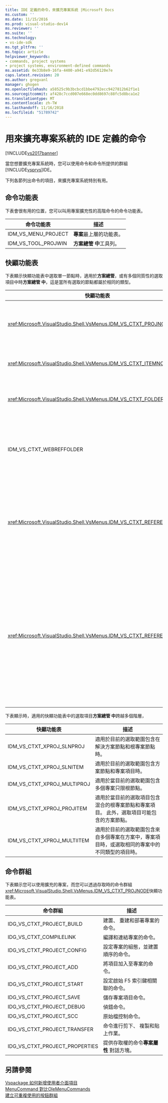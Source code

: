 ```yaml
---
title: IDE 定義的命令，來擴充專案系統 |Microsoft Docs
ms.custom: ''
ms.date: 11/15/2016
ms.prod: visual-studio-dev14
ms.reviewer: ''
ms.suite: ''
ms.technology:
- vs-ide-sdk
ms.tgt_pltfrm: ''
ms.topic: article
helpviewer_keywords:
- commands, project systems
- project systems, environment-defined commands
ms.assetid: 0e33b8e9-16fa-4400-a941-e92d56120e7e
caps.latest.revision: 20
ms.author: gregvanl
manager: ghogen
ms.openlocfilehash: a58525c9b3bcbcd1bbe4792ecc9427812b62f1e1
ms.sourcegitcommit: af428c7ccd007e668ec0dd8697c88fc5d8bca1e2
ms.translationtype: MT
ms.contentlocale: zh-TW
ms.lasthandoff: 11/16/2018
ms.locfileid: "51789742"
---
```

# <a name="ide-defined-commands-for-extending-project-systems"></a>用來擴充專案系統的 IDE 定義的命令
[!INCLUDE[vs2017banner](../../includes/vs2017banner.md)]

當您想要擴充專案系統時，您可以使用命令和命令所提供的群組[!INCLUDE[vsprvs](../../includes/vsprvs-md.md)]IDE。  
  
 下列各節列出命令的項目，來擴充專案系統特別有用。  
  
## <a name="command-menus"></a>命令功能表  
 下表會很有用的位置，您可以叫用專案擴充性的高階命令的命令功能表。  
  
|命令功能表|描述|  
|------------------|-----------------|  
|IDM_VS_MENU_PROJECT|**專案**最上層的功能表。|  
|IDM_VS_TOOL_PROJWIN|**方案總管 中**工具列。|  
  
## <a name="shortcut-menus"></a>快顯功能表  
 下表顯示快顯功能表中選取單一節點時，適用於**方案總管**，或有多個同質性的選取項目中時**方案總管 中**，這是當所有選取的節點都屬於相同的類型。  
  
|快顯功能表|描述|  
|-------------------|-----------------|  
|<xref:Microsoft.VisualStudio.Shell.VsMenus.IDM_VS_CTXT_PROJNODE>|適用於選取專案節點時。|  
|<xref:Microsoft.VisualStudio.Shell.VsMenus.IDM_VS_CTXT_ITEMNODE>|選取檔案時套用。|  
|<xref:Microsoft.VisualStudio.Shell.VsMenus.IDM_VS_CTXT_FOLDERNODE>|適用於選取資料夾時。|  
|IDM_VS_CTXT_WEBREFFOLDER|適用於選取 [Web 參考] 資料夾時。|  
|<xref:Microsoft.VisualStudio.Shell.VsMenus.IDM_VS_CTXT_REFERENCEROOT>|適用於選取稱為 「 參考 」 的 [參考] 根節點時。|  
|<xref:Microsoft.VisualStudio.Shell.VsMenus.IDM_VS_CTXT_REFERENCE>|適用於選取參考節點; 時這些包括組件、 COM 和僅限專案參考。 不包含 Web 參考。|  
  
 下表顯示時，適用的快顯功能表中的選取項目**方案總管 中**跨越多個階層，  
  
|快顯功能表|描述|  
|-------------------|-----------------|  
|IDM_VS_CTXT_XPROJ_SLNPROJ|適用於目前的選取範圍包含在解決方案節點和根專案節點時。|  
|IDM_VS_CTXT_XPROJ_SLNITEM|適用於目前的選取範圍包含方案節點和專案項目時。|  
|IDM_VS_CTXT_XPROJ_MULTIPROJ|適用於當目前的選取範圍包含多個專案只限根節點。|  
|IDM_VS_CTXT_XPROJ_PROJITEM|適用於當目前的選取項目包含混合的根專案節點和專案項目。 此外，選取項目可能包含的方案節點。|  
|IDM_VS_CTXT_XPROJ_MULTIITEM|適用於目前的選取範圍包含來自多個專案在方案中，專案項目時，或選取相同的專案中的不同類型的項目時。|  
  
## <a name="command-groups"></a>命令群組  
 下表顯示您可以使用擴充的專案，而您可以透過存取時的命令群組<xref:Microsoft.VisualStudio.Shell.VsMenus.IDM_VS_CTXT_PROJNODE>快顯功能表。  
  
|命令群組|描述|  
|-------------------|-----------------|  
|IDG_VS_CTXT_PROJECT_BUILD|建置、 重建和部署專案的命令。|  
|IDG_VS_CTXT_COMPILELINK|編譯和連結專案的命令。|  
|IDG_VS_CTXT_PROJECT_CONFIG|設定專案的組態，並建置順序的命令。|  
|IDG_VS_CTXT_PROJECT_ADD|將項目加入至專案的命令。|  
|IDG_VS_CTXT_PROJECT_START|設定啟始 F5 索引鍵相關聯的命令。|  
|IDG_VS_CTXT_PROJECT_SAVE|儲存專案項目命令。|  
|IDG_VS_CTXT_PROJECT_DEBUG|偵錯命令。|  
|IDG_VS_CTXT_PROJECT_SCC|原始檔控制命令。|  
|IDG_VS_CTXT_PROJECT_TRANSFER|命令進行剪下、 複製和貼上作業。|  
|IDG_VS_CTXT_PROJECT_PROPERTIES|提供存取權的命令**專案屬性** 對話方塊。|  
  
## <a name="see-also"></a>另請參閱  
 [Vspackage 如何新增使用者介面項目](../../extensibility/internals/how-vspackages-add-user-interface-elements.md)   
 [MenuCommand 對比OleMenuCommands](../../misc/menucommands-vs-olemenucommands.md)   
 [建立可重複使用的按鈕群組](../../extensibility/creating-reusable-groups-of-buttons.md)

